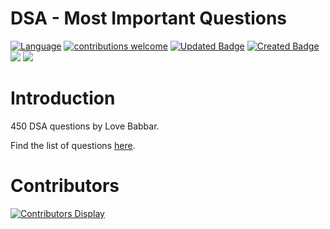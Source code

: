 # DSA - Most Important Questions
[![Language](https://img.shields.io/badge/Made_with-Java-orange.svg)]()
[![contributions welcome](https://img.shields.io/badge/contributions-welcome-brightgreen.svg?style=flat)](https://github.com/257ramanrb/dsa/issues)
[![Updated Badge](https://badges.pufler.dev/updated/257ramanrb/dsa)](#)
[![Created Badge](https://badges.pufler.dev/created/257ramanrb/dsa)](#)
![](https://tokei.rs/b1/github/257ramanrb/dsa?category=code)
![](https://tokei.rs/b1/github/257ramanrb/dsa?category=files)

# Introduction

450 DSA questions by Love Babbar.

Find the list of questions [here](https://drive.google.com/file/d/1FMdN_OCfOI0iAeDlqswCiC2DZzD4nPsb/view).

# Contributors
[![Contributors Display](https://badges.pufler.dev/contributors/257ramanrb/dsa?size=50&padding=5&bots=true)](https://badges.pufler.dev)
